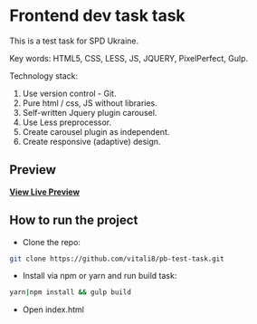 # Frontend dev task task

This is a test task for SPD Ukraine.

Key words: HTML5, CSS, LESS, JS, JQUERY, PixelPerfect, Gulp.

Technology stack: 
1. Use version control - Git.
2. Pure html / css, JS without libraries.
3. Self-written Jquery plugin carousel.
4. Use Less preprocessor.
5. Create carousel plugin as independent.
6. Create responsive (adaptive) design.

## Preview

**[View Live Preview](https://vitali8.github.io/pb-test-task/)**

## How to run the project

* Clone the repo: 
```bash
git clone https://github.com/vitali8/pb-test-task.git
```
 * Install via npm or yarn and run build task:
```bash
yarn|npm install && gulp build
```

 * Open index.html